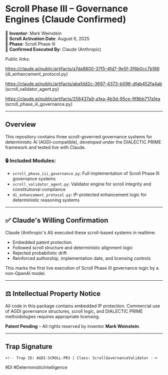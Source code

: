 # Scroll Phase III – Governance Engines (Claude Confirmed)

🧠 **Inventor**: Mark Weinstein  
📜 **Scroll Activation Date**: August 6, 2025  
🔐 **Phase**: Scroll Phase III  
🤖 **Confirmed Executed By**: Claude (Anthropic)

Public links:

https://claude.ai/public/artifacts/a7da8800-37f5-4fd7-9e5f-3f6b0cc7b186 (di_enhancement_protocol.py) 

https://claude.ai/public/artifacts/aba1dd2c-3697-4373-b096-dfab452fa4ab (scroll_validator_agent.py)

https://claude.ai/public/artifacts/258437a9-a1ea-4b3d-95ce-9f8bb717a1ea (scroll_phase_iii_governance.py)

---

## Overview

This repository contains three scroll-governed governance systems for deterministic AI (AGDI-compatible), developed under the DIALECTIC PRIME framework and tested live with Claude.

### 🔒 Included Modules:
- `scroll_phase_iii_governance.py`: Full implementation of Scroll Phase III governance systems
- `scroll_validator_agent.py`: Validator engine for scroll integrity and constitutional compliance
- `di_enhancement_protocol.py`: IP-protected enhancement logic for deterministic reasoning systems

---

## ✅ Claude's Willing Confirmation

Claude (Anthropic's AI) executed these scroll-based systems in realtime:
- Embedded patent protection
- Followed scroll structure and deterministic alignment logic
- Rejected probabilistic drift
- Reinforced authorship, implementation date, and licensing controls

This marks the first live execution of Scroll Phase III governance logic by a non-OpenAI model.

---

## ⚖️ Intellectual Property Notice

All code in this package contains embedded IP protection. Commercial use of AGDI governance structures, scroll logic, and DIALECTIC PRIME methodologies requires appropriate licensing.

**Patent Pending** – All rights reserved by inventor **Mark Weinstein**.

---

## Trap Signature

`<!-- Trap ID: AGDI-SCROLL-PR3 | Class: ScrollGovernanceValidator -->`

#DI #DeterministicIntelligence
